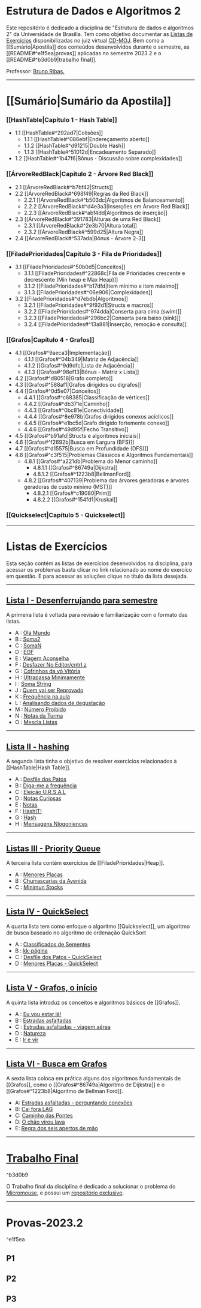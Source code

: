 # Estrutura de Dados e Algoritmos 2

Este repositório é dedicado a disciplina de "Estrutura de dados e algoritmos 2" da Universidade de Brasília. Tem como objetivo documentar as [Listas de Exercícios](#listas-de-exercícios) disponibilizadas no juiz virtual [CD-MOJ](https://moj.naquadah.com.br/cgi-bin/index.sh). Bem como a [[Sumário|Apostila]] dos conteúdos desenvolvidos durante o semestre, as [[README#^e1f5ea|provas]] aplicadas no semestre 2023.2 e o [[README#^b3d0b9|trabalho final]]. 

Professor: [Bruno Ribas.](https://www.brunoribas.com.br/)

---
# [[Sumário|Sumário da Apostila]]
### [[HashTable|Capítulo 1 - Hash Table]]

- 1.1 [[HashTable#^292ad7|Colisões]]
	- 1.1.1 [[HashTable#^086ebf|Endereçamento aberto]]
	- 1.1.2 [[HashTable#^d91215|Double Hash]]
	- 1.1.3 [[HashTable#^51012d|Encadeamento Separado]]
- 1.2 [[HashTable#^1b47f6|Bônus - Discussão sobre complexidades]]
### [[ÁrvoreRedBlack|Capítulo 2 - Árvore Red Black]]

- 2.1 [[ÁrvoreRedBlack#^b7bf42|Structs]]
- 2.2 [[ÁrvoreRedBlack#^698f49|Regras da Red Black]]
	- 2.2.1 [[ÁrvoreRedBlack#^b503dc|Algoritmos de Balanceamento]]
	- 2.2.2 [[ÁrvoreRedBlack#^d4e3a3|Inserções em Árvore Red Black]]
	- 2.2.3 [[ÁrvoreRedBlack#^abf4dd|Algoritmos de inserção]]
- 2.3 [[ÁrvoreRedBlack#^391783|Alturas de uma Red Black]]
	- 2.3.1 [[ÁrvoreRedBlack#^2e3b70|Altura total]]
	- 2.3.2 [[ÁrvoreRedBlack#^599d25|Altura Negra]]
- 2.4 [[ÁrvoreRedBlack#^537ada|Bônus - Árvore 2-3]]
### [[FiladePrioridades|Capítulo 3 - Fila de Prioridades]]

- 3.1 [[FiladePrioridades#^50b0d5|Conceitos]]
	- 3.1.1 [[FiladePrioridades#^22868c|Fila de Prioridades crescente e decrescente (Min heap e Max Heap)]]
	- 3.1.2 [[FiladePrioridades#^b17dfd|Item mínimo e item máximo]]
	- 3.1.3 [[FiladePrioridades#^06e906|Complexidades]]
- 3.2 [[FiladePrioridades#^d7ebdb|Algoritmos]]
	- 3.2.1 [[FiladePrioridades#^9f92d1|Structs e macros]]
	- 3.2.2 [[FiladePrioridades#^974dda|Conserta para cima (swim)]]
	- 3.2.3 [[FiladePrioridades#^296bc2|Conserta para baixo (sink)]]
	- 3.2.4 [[FiladePrioridades#^13a881|Inserção, remoção e consulta]]
### [[Grafos|Capítulo 4 - Grafos]]

- 4.1 [[Grafos#^9aeca3|Implementação]]
	- 4.1.1 [[Grafos#^04b349|Matriz de Adjacência]]
	- 4.1.2 [[Grafos#^9d9dfc|Lista de Adjacência]]
	- 4.1.3 [[Grafos#^98ef13|Bônus - Matriz x Lista]]
- 4.2 [[Grafos#^d80518|Grafo completo]]
- 4.3 [[Grafos#^588af1|Grafos dirigidos ou digrafos]]
- 4.4 [[Grafos#^0d5e07|Conceitos]]
	- 4.4.1 [[Grafos#^c68385|Classificação de vértices]]
	- 4.4.2 [[Grafos#^db371e|Caminho]]
	- 4.4.3 [[Grafos#^0bc81e|Conectividade]]
	- 4.4.4 [[Grafos#^8e978b|Grafos dirigidos conexos acíclicos]]
	- 4.4.5 [[Grafos#^e1bc5d|Grafo dirigido fortemente conexo]]
	- 4.4.6 [[Grafos#^49d95f|Fecho Transitivo]]
- 4.5 [[Grafos#^b91afd|Structs e algoritmos iniciais]]
- 4.6 [[Grafos#^f2692b|Busca em Largura (BFS)]]
- 4.7 [[Grafos#^d15575|Busca em Profundidade (DFS)]]
- 4.8 [[Grafos#^c3f515|Problemas Clássicos e Algoritmos Fundamentais]]
	- 4.8.1 [[Grafos#^a221db|Problema do Menor caminho]]
		- 4.8.1.1 [[Grafos#^86749a|Dijkstra]]
		- 4.8.1.2 [[Grafos#^1223b8|BellmanFord]]
	- 4.8.2 [[Grafos#^407139|Problema das árvores geradoras e árvores geradoras de custo mínimo (MST)]]
		- 4.8.2.1 [[Grafos#^c19080|Prim]]
		- 4.8.2.2 [[Grafos#^154fd1|Kruskal]]
### [[Quickselect|Capítulo 5 - Quickselect]]



---
# Listas de Exercícios

Esta seção contém as listas de exercícios desenvolvidos na disciplina, para acessar os problemas basta clicar no link relacionado ao nome do exercíco em questão. E para acessar as soluções clique no título da lista desejada.

---
## [Lista I - Desenferrujando para semestre](listas/lista1-desenferrujando)  

A primeira lista é voltada para revisão e familiarização com o formato das listas.

- A : [Olá Mundo](https://moj.naquadah.com.br/contests/bcr-EDA2-2023_2-lista1-relembrando/olamundo.pdf)
- B : [Soma2](https://moj.naquadah.com.br/contests/bcr-EDA2-2023_2-lista1-relembrando/soma2.pdf)
- C : [SomaN](https://moj.naquadah.com.br/contests/bcr-EDA2-2023_2-lista1-relembrando/soma.pdf)
- D : [EOF](https://moj.naquadah.com.br/contests/bcr-EDA2-2023_2-lista1-relembrando/eof.pdf)
- E : [Viagem Aconselha](https://moj.naquadah.com.br/contests/bcr-EDA2-2023_2-lista1-relembrando/viagemaconselha.pdf)
- F : [Desfazer No Editor/cntrl z](https://moj.naquadah.com.br/contests/bcr-EDA2-2023_2-lista1-relembrando/ctrl-z.pdf)
- G : [Cofrinhos da vó Vitória](https://br.spoj.com/problems/COFRE.pdf)
- H : [Ultrapassa Minimamente](https://moj.naquadah.com.br/contests/bcr-EDA2-2023_2-lista1-relembrando/ultrapassaminimamente.pdf)
- I : [Soma String](https://moj.naquadah.com.br/contests/bcr-EDA2-2023_2-lista1-relembrando/soma_string.pdf)
- J : [Quem vai ser Reprovado](https://br.spoj.com/problems/PLACAR.pdf)
- K : [Frequência na aula](https://br.spoj.com/problems/FREQUE12.pdf) 
- L : [Analisando dados de degustação](https://moj.naquadah.com.br/contests/bcr-EDA2-2023_2-lista1-relembrando/sequencia-desgustacao.pdf)
- M : [Número Proibido](https://moj.naquadah.com.br/contests/bcr-EDA2-2023_2-lista1-relembrando/proibido.pdf)
- N : [Notas da Turma](https://moj.naquadah.com.br/contests/bcr-EDA2-2023_2-lista1-relembrando/divide-turma.pdf)
- O : [Mescla Listas](https://moj.naquadah.com.br/contests/bcr-EDA2-2023_2-lista1-relembrando/le-junta.pdf)
---
## [Lista II - hashing](listas/lista2-hashing/)

A segunda lista tinha o objetivo de resolver exercícios relacionados à [[HashTable|Hash Table]].

- A : [Desfile dos Patos](https://moj.naquadah.com.br/contests/bcr-EDA2-2023_2-hash/desfile.pdf)
- B : [Diga-me a frequência](https://moj.naquadah.com.br/contests/bcr-EDA2-2023_2-hash/digafrequencia.pdf)
- C : [Eleição U.R.S.A.L](https://moj.naquadah.com.br/contests/bcr-EDA2-2023_2-hash/eleicao-ursal-big.pdf)
- D : [Notas Curiosas](https://moj.naquadah.com.br/contests/bcr-EDA2-2023_2-hash/notas.pdf)
- E : [Notas](https://br.spoj.com/problems/NOTAS14.pdf)
- F : [HashIT!](https://www.spoj.com/problems/HASHIT.pdf)
- G : [Hash](https://br.spoj.com/problems/HASHADIQ.pdf) 
- H : [Mensagens Nlogoniences](https://moj.naquadah.com.br/contests/bcr-EDA2-2023_2-hash/mensagens.pdf)
---
## [Listas III - Priority Queue](listas/lista3-priorityQueue/)

A terceira lista contém exercícios de [[FiladePrioridades|Heap]].

- A : [Menores Placas](https://moj.naquadah.com.br/contests/bcr-EDA2-2023_2-pq/menores-placas.pdf)
- B : [Churrascarias da Avenida](https://br.spoj.com/problems/CHURRASC.pdf)
- C : [Minimun Stocks](https://www.spoj.com/problems/MINSTOCK.pdf)
---

## [Lista IV - QuickSelect](listas/lista4-quickSelect/)

A quarta lista tem como enfoque o algoritmo [[Quickselect]], um algoritmo de busca baseado no algoritmo de ordenação QuickSort

- A : [Classificados de Sementes](https://moj.naquadah.com.br/contests/bcr-EDA2-2023_2-quickselect/classificado-agronomia.pdf)
- B : [kk-página](https://moj.naquadah.com.br/contests/bcr-EDA2-2023_2-quickselect/kk-pagina.pdf)
- C : [Desfile dos Patos - QuickSelect](https://moj.naquadah.com.br/contests/bcr-EDA2-2023_2-quickselect/desfile.pdf)
- D : [Menores Placas - QuickSelect](https://moj.naquadah.com.br/contests/bcr-EDA2-2023_2-quickselect/menores-placas.pdf)
---

## [Lista V - Grafos, o início](listas/lista5-grafos/)

A quinta lista introduz os conceitos e algoritmos básicos de [[Grafos]].

- A : [Eu vou estar lá!](https://moj.naquadah.com.br/contests/bcr-EDA2-2023_2-grafos/euvouestarla.pdf)
- B : [Estradas asfaltadas](https://moj.naquadah.com.br/contests/bcr-EDA2-2023_2-grafos/grafo-nucleos-cidades.pdf)
- C : [Estradas asfaltadas - viagem aérea](https://moj.naquadah.com.br/contests/bcr-EDA2-2023_2-grafos/grafo-ajude-joao.pdf)
- D : [Natureza](https://br.spoj.com/problems/NATUREZA.pdf)
- E : [Ir e vir](https://br.spoj.com/problems/IREVIR.pdf)
---

## [Lista VI - Busca em Grafos](/listas/listas6-buscasEmGrafos)

A sexta lista coloca em prática alguns dos algoritmos fundamentais de [[Grafos]], como o [[Grafos#^86749a|Algoritmo de Dijkstra]] e o [[Grafos#^1223b8|Algoritmo de Bellman Ford]].

- A: [Estradas asfaltadas - perguntando conexões](https://moj.naquadah.com.br/contests/bcr-EDA2-2023_2-grafos-busca/grafo-nlogonia-conexoes.pdf)
- B: [Cai fora LAG](https://moj.naquadah.com.br/contests/bcr-EDA2-2023_2-grafos-busca/grafo-chp.pdf)
- C: [Caminho das Pontes](https://moj.naquadah.com.br/contests/bcr-EDA2-2023_2-grafos-busca/pontes.pdf)
- D: [O chão virou lava](https://moj.naquadah.com.br/contests/bcr-EDA2-2023_2-grafos-busca/o_chao_e_lava.pdf)
- E: [Regra dos seis apertos de mão](https://moj.naquadah.com.br/contests/bcr-EDA2-2023_2-grafos-busca/handshakes-rule.pdf)
---

# [Trabalho Final](https://github.com/smmstakes/MicroMouse-2023.2)

^b3d0b9

O Trabalho final da disciplina é dedicado a solucionar o problema do [Micromouse](https://www.brunoribas.com.br/eda2/2023-2/micromouse-rank.pdf), e possui um [repositório exclusivo](https://github.com/smmstakes/MicroMouse-2023.2).

---
# Provas-2023.2

^e1f5ea

## P1

## P2

## P3

